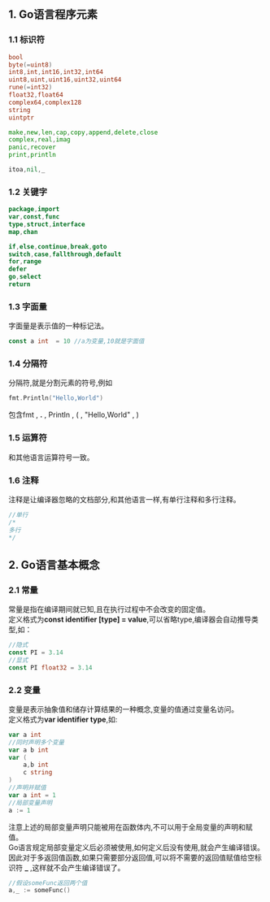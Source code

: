 ## 1. Go语言程序元素
### 1.1 标识符
```go
bool
byte(=uint8)
int8,int,int16,int32,int64
uint8,uint,uint16,uint32,uint64
rune(=int32)
float32,float64
complex64,complex128
string
uintptr

make,new,len,cap,copy,append,delete,close
complex,real,imag
panic,recover
print,println

itoa,nil,_
``` 
### 1.2 关键字
```go
package,import
var,const,func
type,struct,interface
map,chan

if,else,continue,break,goto
switch,case,fallthrough,default
for,range
defer
go,select
return
```
### 1.3 字面量
字面量是表示值的一种标记法。
```go
const a int  = 10 //a为变量,10就是字面值
```
### 1.4 分隔符
分隔符,就是分割元素的符号,例如
```go
fmt.Println("Hello,World")
```
包含fmt , **.** , Println , ( , "Hello,World" , )
### 1.5 运算符
和其他语言运算符号一致。
### 1.6 注释   
注释是让编译器忽略的文档部分,和其他语言一样,有单行注释和多行注释。
```go
//单行
/*
多行
*/
```
## 2. Go语言基本概念
### 2.1 常量
常量是指在编译期间就已知,且在执行过程中不会改变的固定值。  
定义格式为**const identifier [type] = value**,可以省略type,编译器会自动推导类型,如：
```go
//隐式
const PI = 3.14
//显式
const PI float32 = 3.14
```
### 2.2 变量
变量是表示抽象值和储存计算结果的一种概念,变量的值通过变量名访问。  
定义格式为**var identifier type**,如:
```go
var a int
//同时声明多个变量
var a b int 
var (
	a,b int
	c string
)
//声明并赋值
var a int = 1
//局部变量声明
a := 1
```
注意上述的局部变量声明只能被用在函数体内,不可以用于全局变量的声明和赋值。  
Go语言规定局部变量定义后必须被使用,如何定义后没有使用,就会产生编译错误。  
因此对于多返回值函数,如果只需要部分返回值,可以将不需要的返回值赋值给空标识符 **_** ,这样就不会产生编译错误了。
```go
//假设someFunc返回两个值
a,_ := someFunc()
```
